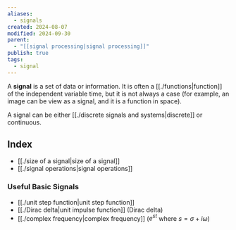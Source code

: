```yaml
---
aliases:
  - signals
created: 2024-08-07
modified: 2024-09-30
parent:
  - "[[signal processing|signal processing]]"
publish: true
tags:
  - signal
---
```

A **signal** is a set of data or information. It is often a [[./functions|function]] of the independent variable time, but it is not always a case (for example, an image can be view as a signal, and it is a function in space).

A signal can be either [[./discrete signals and systems|discrete]] or continuous.

## Index
- [[./size of a signal|size of a signal]]
- [[./signal operations|signal operations]]

### Useful Basic Signals
- [[./unit step function|unit step function]]
- [[./Dirac delta|unit impulse function]] (Dirac delta)
- [[./complex frequency|complex frequency]] ($e^{st}$ where $s = \sigma + i\omega$)